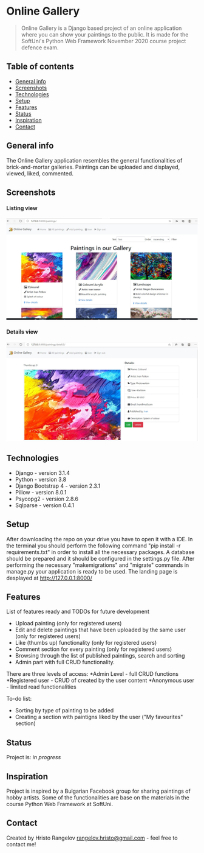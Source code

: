 # Online Gallery
> Online Gallery is a Django based project of an online application where you can show your paintings to the public. It is made for the SoftUni's Python Web Framework November 2020 course project defence exam.  

## Table of contents
* [General info](#general-info)
* [Screenshots](#screenshots)
* [Technologies](#technologies)
* [Setup](#setup)
* [Features](#features)
* [Status](#status)
* [Inspiration](#inspiration)
* [Contact](#contact)

## General info
The Online Gallery application resembles the general functionalities of brick-and-mortar galleries. Paintings can be uploaded and displayed, viewed, liked, commented.
 

## Screenshots
#### Listing view
![Example screenshot](./screenshots/screenshot_1.jpg)
#### Details view
![Example screenshot](./screenshots/screenshot_2.jpg)

## Technologies
* Django - version 3.1.4
* Python - version 3.8
* Django Bootstrap 4 - version 2.3.1
* Pillow - version 8.0.1
* Psycopg2 - version 2.8.6
* Sqlparse - version 0.4.1

## Setup
After downloading the repo on your drive you have to open it with a IDE. In the terminal you should perform the following command "pip install -r requirements.txt" in order to install all the necessary packages. A database should be prepared and it should be configured in the settings.py file. After performing the necessary  "makemigrations" and "migrate" commands in manage.py your application is ready to be used. The landing page is desplayed at http://127.0.0.1:8000/


## Features
List of features ready and TODOs for future development
* Upload painting (only for registered users)
* Edit and delete paintings that have been uploaded by the same user (only for registered users)
* Like (thumbs up) functionality (only for registered users)
* Comment section for every painting (only for registered users)
* Browsing through the list of published paintings, search and sorting
* Admin part with full CRUD functionality.

There are three levels of access:
*Admin Level - full CRUD functions
*Registered user - CRUD of created by the user content
*Anonymous user - limited read functionalities


To-do list:
* Sorting by type of painting to be added
* Creating a section with paintigns liked by the user ("My favourites" section)


## Status
Project is: _in progress_

## Inspiration
Project is inspired by a Bulgarian Facebook group for sharing paintings of hobby artists. Some of the functionalities are base on the materials in the course Python Web Framework at SoftUni.

## Contact
Created by Hristo Rangelov rangelov.hristo@gmail.com  - feel free to contact me!